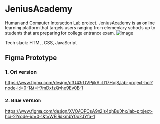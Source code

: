 # JeniusAcademy
Human and Computer Interaction Lab project. JeniusAcademy is an online learning platform that targets users ranging from elementary schools up to students that are preparing for college entrance exam.
![image](https://github.com/user-attachments/assets/0b2d1be3-c5c5-4540-b5d7-bdb5ec39d2ea)

Tech stack: HTML, CSS, JavaScript

## Figma Prototype
### 1. Ori version
https://www.figma.com/design/cfU43rUVPjikAuLl17HqjS/lab-project-hci?node-id=0-1&t=H7mDxfzQvhe9Ev0B-1

### 2. Blue version
https://www.figma.com/design/XVOAOPCsA9n2is4qhBuDhx/lab-project-hci-2?node-id=0-1&t=WEIRdkmbY0oRJYfa-1
